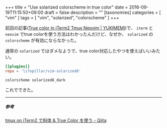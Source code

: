 +++
title = "Use solarized colorscheme in true color"
date = 2016-09-19T11:15:50+09:00
draft = false
description = ""
[taxonomies]
categories = [ "vim" ]
tags = [ "vim", "solarized", "colorscheme" ]
+++

前回の記事([True color in iTerm2 Tmux Neovim | YUKIMEMI](http://yukimemi.github.io/post/2016-09-19_True%20color%20in%20iTerm2%20Tmux%20Neovim/))で、 `iterm` と `neovim` でtrue colorを使う方法はわかったんだけど、なぜか、 `solarized` の `colorscheme` が有効にならなかった。


通常の `solarized` ではダメなようで、true color対応したやつを使えばいいみたい。

```toml
[[plugins]]
repo = 'lifepillar/vim-solarized8'
```
<!-- more -->
```vim
colorscheme solarized8_dark
```

これでできた。

- - -
##### 参考

[tmux on iTerm2 で斜体 & True Color を使う - Qiita](http://qiita.com/delphinus35/items/b8c1a8d3af9bbacb85b8)

